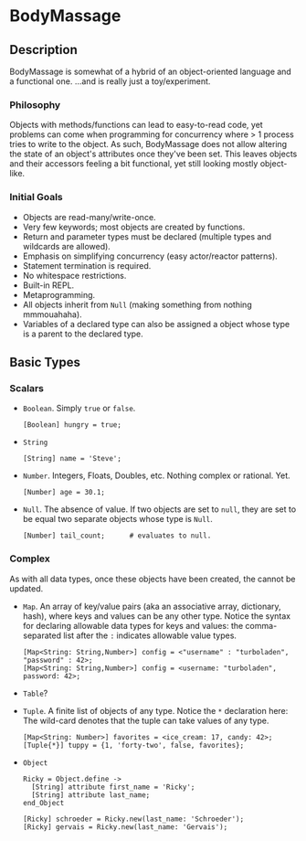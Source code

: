 BodyMassage
===========

Description
-----------

BodyMassage is somewhat of a hybrid of an object-oriented language and a
functional one. ...and is really just a toy/experiment.

### Philosophy

Objects with methods/functions can lead to easy-to-read code, yet problems can
come when programming for concurrency where > 1 process tries to write to the
object. As such, BodyMassage does not allow altering the state of an object's
attributes once they've been set. This leaves objects and their accessors
feeling a bit functional, yet still looking mostly object-like.

### Initial Goals

* Objects are read-many/write-once.
* Very few keywords; most objects are created by functions.
* Return and parameter types must be declared (multiple types and wildcards are
  allowed).
* Emphasis on simplifying concurrency (easy actor/reactor patterns).
* Statement termination is required.
* No whitespace restrictions.
* Built-in REPL.
* Metaprogramming.
* All objects inherit from `Null` (making something from nothing mmmouahaha).
* Variables of a declared type can also be assigned a object whose type is a
  parent to the declared type.

Basic Types
-----------

### Scalars

* `Boolean`. Simply `true` or `false`.

  ```
  [Boolean] hungry = true;
  ```

* `String`

  ```
  [String] name = 'Steve';
  ```

* `Number`. Integers, Floats, Doubles, etc. Nothing complex or rational. Yet.

  ```
  [Number] age = 30.1;
  ```

* `Null`. The absence of value. If two objects are set to `null`, they are set
  to be equal two separate objects whose type is `Null`.

  ```
  [Number] tail_count;      # evaluates to null.
  ```

### Complex

As with all data types, once these objects have been created, the cannot be
updated.

* `Map`. An array of key/value pairs (aka an associative array, dictionary,
  hash), where keys and values can be any other type. Notice the syntax for
  declaring allowable data types for keys and values: the comma-separated list
  after the `:` indicates allowable value types.

  ```
  [Map<String: String,Number>] config = <"username" : "turboladen", "password" : 42>;
  [Map<String: String,Number>] config = <username: "turboladen", password: 42>;
  ```

* `Table`?

* `Tuple`. A finite list of objects of any type. Notice the `*` declaration here:
  The wild-card denotes that the tuple can take values of any type.

  ```
  [Map<String: Number>] favorites = <ice_cream: 17, candy: 42>;
  [Tuple{*}] tuppy = {1, 'forty-two', false, favorites};
  ```

* `Object`

  ```
  Ricky = Object.define ->
    [String] attribute first_name = 'Ricky';
    [String] attribute last_name;
  end_Object

  [Ricky] schroeder = Ricky.new(last_name: 'Schroeder');
  [Ricky] gervais = Ricky.new(last_name: 'Gervais');
  ```

